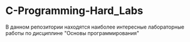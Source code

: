 # C-Programming-Hard_Labs
В данном репозитории находятся наиболее интересные лабораторные работы по дисциплине "Основы программирования"
